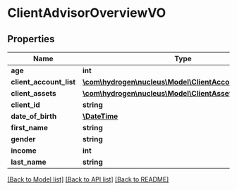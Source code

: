 # ClientAdvisorOverviewVO

## Properties
Name | Type | Description | Notes
------------ | ------------- | ------------- | -------------
**age** | **int** |  | [optional] 
**client_account_list** | [**\com\hydrogen\nucleus\Model\ClientAccountAdvisorVO[]**](ClientAccountAdvisorVO.md) |  | [optional] 
**client_assets** | [**\com\hydrogen\nucleus\Model\ClientAssetsAdvisorVO**](ClientAssetsAdvisorVO.md) |  | [optional] 
**client_id** | **string** |  | [optional] 
**date_of_birth** | [**\DateTime**](\DateTime.md) |  | [optional] 
**first_name** | **string** |  | [optional] 
**gender** | **string** |  | [optional] 
**income** | **int** |  | [optional] 
**last_name** | **string** |  | [optional] 

[[Back to Model list]](../README.md#documentation-for-models) [[Back to API list]](../README.md#documentation-for-api-endpoints) [[Back to README]](../README.md)


